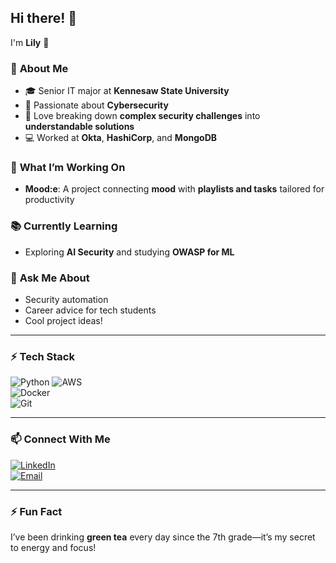 ## Hi there! 👋  

I'm **Lily** 🌟  

### 🌱 **About Me**
- 🎓 Senior IT major at **Kennesaw State University**  
- 🔐 Passionate about **Cybersecurity**  
- 🔧 Love breaking down **complex security challenges** into **understandable solutions**  
- 💻 Worked at **Okta**, **HashiCorp**, and **MongoDB**  

### 🚀 **What I’m Working On**  
- **Mood:e**: A project connecting **mood** with **playlists and tasks** tailored for productivity  

### 📚 **Currently Learning**  
- Exploring **AI Security** and studying **OWASP for ML**  

### 🤔 **Ask Me About**
- Security automation  
- Career advice for tech students  
- Cool project ideas!

---

### ⚡ **Tech Stack**
![Python](https://img.shields.io/badge/Python-3776AB?style=for-the-badge&logo=python&logoColor=white)
![AWS](https://img.shields.io/badge/AWS-232F3E?style=for-the-badge&logo=amazon-aws&logoColor=white)  
![Docker](https://img.shields.io/badge/Docker-2496ED?style=for-the-badge&logo=docker&logoColor=white)  
![Git](https://img.shields.io/badge/Git-F05032?style=for-the-badge&logo=git&logoColor=white)

---

### 📫 **Connect With Me**  
[![LinkedIn](your_linkedin_icon_url)](https://linkedin.com/in/lilymatos)  
[![Email](your_gmail_icon_url)](mailto:lilymatos.pro@gmail.com)

---

### ⚡ Fun Fact
I’ve been drinking **green tea** every day since the 7th grade—it’s my secret to energy and focus!  
